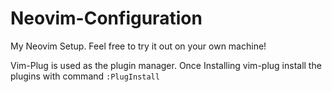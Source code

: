 # Neovim-Configuration
My Neovim Setup. Feel free to try it out on your own machine!

Vim-Plug is used as the plugin manager. Once Installing vim-plug install the plugins with command ```:PlugInstall```
